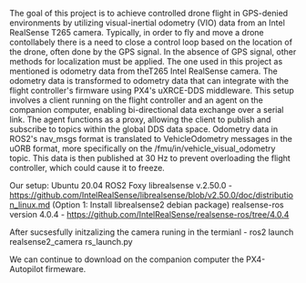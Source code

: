 The goal of this project is to achieve controlled drone flight in GPS-denied environments by utilizing visual-inertial odometry (VIO) data from an Intel 
RealSense T265 camera. Typically, in order to fly and move a drone contollabely there is a need to close a control loop based on the location of the drone,
often done by the GPS signal. In the absence of GPS signal, other methods for localization must be applied. The one used in this project as mentioned is odometry data 
from theT265 Intel RealSense camera. The odometry data is transformed to odometry data that can integrate with the flight controller's firmware using PX4's 
uXRCE-DDS middleware. This setup involves a client running on the flight controller and an agent on the companion computer, enabling bi-directional data exchange 
over a serial link. The agent functions as a proxy, allowing the client to publish and subscribe to topics within the global DDS data space. Odometry data in 
ROS2's nav_msgs format is translated to VehicleOdometry messages in the uORB format, more specifically on the /fmu/in/vehicle_visual_odometry topic. This data is 
then published at 30 Hz to prevent overloading the flight controller, which could cause it to freeze.

Our setup:
Ubuntu 20.04 
ROS2 Foxy
librealsense v.2.50.0 -  https://github.com/IntelRealSense/librealsense/blob/v2.50.0/doc/distribution_linux.md (Option 1: Install librealsense2 debian package)
realsense-ros version 4.0.4 - https://github.com/IntelRealSense/realsense-ros/tree/4.0.4

After sucsesfully initzalizing the camera runing in the termianl - ros2 launch realsense2_camera rs_launch.py 

We can continue to download on the companion computer the PX4-Autopilot firmeware. 
